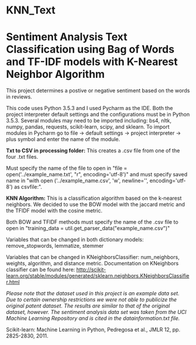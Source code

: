 # KNN_Text
# Sentiment Analysis Text Classification using Bag of Words and TF-IDF models with K-Nearest Neighbor Algorithm

This project determines a postive or negative sentiment based on the words in reviews.


This code uses Python 3.5.3 and I used Pycharm as the IDE. Both the project interpreter default settings and the configurations must be in Python 3.5.3. Several modules may need to be imported including: bs4, nltk, numpy, pandas, requests, scikit-learn, scipy, and sklearn. To import modules in Pycharm go to file -> default settings -> project interpreter -> plus symbol and enter the name of the module.


**Txt to CSV in processing folder:**
This creates a .csv file from one of the four .txt files.

Must specify the name of the file to open in "file = open('../example_name.txt', "r", encoding='utf-8')" and must specify saved name in "with open ('../example_name.csv', 'w', newline='', encoding='utf-8') as csvfile:".


**KNN Algorithm:**
This is a classification algorithm based on the k-nearest neighbors. We decided to use the BOW model with the jaccard metric and the TFIDF model with the cosine metric.

Both BOW and TFIDF methods must specify the name of the .csv file to open in "training_data = util.get_parser_data("example_name.csv")"

Variables that can be changed in both dictionary models: remove_stopwords, lemmatize, stemmer

Variables that can be changed in KNeighborsClassifier: num_neighbors, weights, algorithm, and distance metric. Documentation on KNeighbors classifier can be found here: http://scikit-learn.org/stable/modules/generated/sklearn.neighbors.KNeighborsClassifier.html


*Please note that the dataset used in this project is an example data set. Due to certain ownership restrictions we were not able to publicize the original patent dataset. The results are similar to that of the original dataset, however. The sentiment analysis data set was taken from the UCI Machine Learning Repository and is cited in the datainformation.txt file.*

Scikit-learn: Machine Learning in Python, Pedregosa et al., JMLR 12, pp. 2825-2830, 2011.



